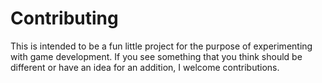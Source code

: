 # Contributing
This is intended to be a fun little project for the purpose of experimenting with game development. If you see something that you think should be different or have an idea for an addition, I welcome contributions.
